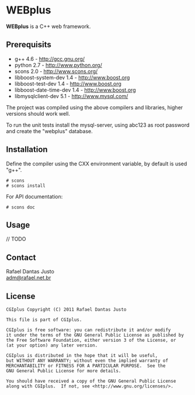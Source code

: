 WEBplus
=======

**WEBplus** is a C++ web framework.

Prerequisits
------------

  * g++ 4.6 - <http://gcc.gnu.org/>
  * python 2.7 - <http://www.python.org/>
  * scons 2.0 - <http://www.scons.org/>
  * libboost-system-dev 1.4 - <http://www.boost.org>
  * libboost-test-dev 1.4 - <http://www.boost.org>
  * libboost-date-time-dev 1.4 - <http://www.boost.org>
  * libmysqlclient-dev 5.1 - <http://www.mysql.com/>

  The project was compiled using the above compilers and libraries,
  higher versions should work well.

  To run the unit tests install the mysql-server, using abc123 as root
  password and create the "webplus" database.

Installation
------------

  Define the compiler using the CXX environment variable, by default
  is used "g++".

    # scons
    # scons install

  For API documentation:

    # scons doc

Usage
-----

  // TODO

Contact
-------

  Rafael Dantas Justo  
  <adm@rafael.net.br>

License
-------

    CGIplus Copyright (C) 2011 Rafael Dantas Justo

    This file is part of CGIplus.

    CGIplus is free software: you can redistribute it and/or modify
    it under the terms of the GNU General Public License as published by
    the Free Software Foundation, either version 3 of the License, or
    (at your option) any later version.

    CGIplus is distributed in the hope that it will be useful,
    but WITHOUT ANY WARRANTY; without even the implied warranty of
    MERCHANTABILITY or FITNESS FOR A PARTICULAR PURPOSE.  See the
    GNU General Public License for more details.

    You should have received a copy of the GNU General Public License
    along with CGIplus.  If not, see <http://www.gnu.org/licenses/>.
